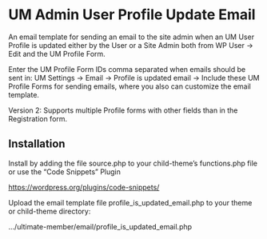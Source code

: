 # UM Admin User Profile Update Email

An email template for sending an email to the site admin when an UM User Profile is updated either by the User or a Site Admin both from WP User -> Edit and the UM Profile Form.

Enter the UM Profile Form IDs comma separated when emails should be sent in: UM Settings -> Email -> Profile is updated email -> Include these UM Profile Forms for sending emails, where you also can customize the email template.

Version 2: Supports multiple Profile forms with other fields than in the Registration form.

## Installation
Install by adding the file source.php to your child-theme’s functions.php file
or use the “Code Snippets” Plugin

https://wordpress.org/plugins/code-snippets/

Upload the email template file profile_is_updated_email.php to your theme or child-theme directory: 

.../ultimate-member/email/profile_is_updated_email.php
